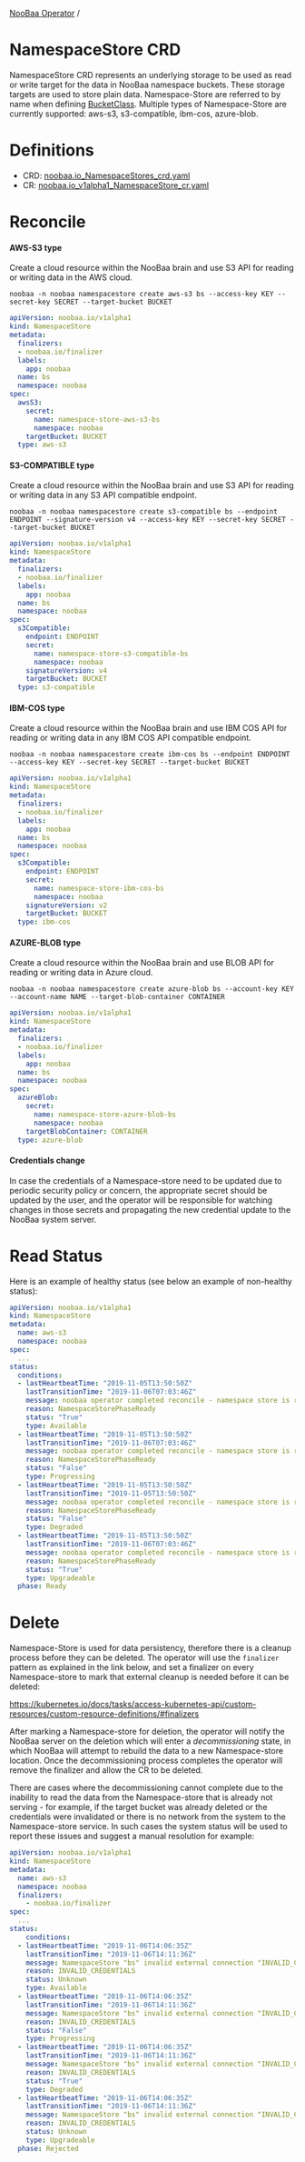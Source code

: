[NooBaa Operator](../README.md) /
# NamespaceStore CRD

NamespaceStore CRD represents an underlying storage to be used as read or write target for the data in NooBaa 
namespace buckets.
These storage targets are used to store plain data.
Namespace-Store are referred to by name when defining [BucketClass](bucket-class-crd.md).
Multiple types of Namespace-Store are currently supported: aws-s3, s3-compatible, ibm-cos, azure-blob.

# Definitions

- CRD: [noobaa.io_NamespaceStores_crd.yaml](../deploy/crds/noobaa.io_namespacestores_crd.yaml)
- CR: [noobaa.io_v1alpha1_NamespaceStore_cr.yaml](../deploy/crds/noobaa.io_v1alpha1_namespacestore_cr.yaml)


# Reconcile

#### AWS-S3 type

Create a cloud resource within the NooBaa brain and use S3 API for reading or writing data in the AWS cloud.
```shell
noobaa -n noobaa namespacestore create aws-s3 bs --access-key KEY --secret-key SECRET --target-bucket BUCKET
```
```yaml
apiVersion: noobaa.io/v1alpha1
kind: NamespaceStore
metadata:
  finalizers:
  - noobaa.io/finalizer
  labels:
    app: noobaa
  name: bs
  namespace: noobaa
spec:
  awsS3:
    secret:
      name: namespace-store-aws-s3-bs
      namespace: noobaa
    targetBucket: BUCKET
  type: aws-s3
```

#### S3-COMPATIBLE type

Create a cloud resource within the NooBaa brain and use S3 API for reading or writing data in any S3 API compatible endpoint.
```shell
noobaa -n noobaa namespacestore create s3-compatible bs --endpoint ENDPOINT --signature-version v4 --access-key KEY --secret-key SECRET --target-bucket BUCKET
```
```yaml
apiVersion: noobaa.io/v1alpha1
kind: NamespaceStore
metadata:
  finalizers:
  - noobaa.io/finalizer
  labels:
    app: noobaa
  name: bs
  namespace: noobaa
spec:
  s3Compatible:
    endpoint: ENDPOINT
    secret:
      name: namespace-store-s3-compatible-bs
      namespace: noobaa
    signatureVersion: v4
    targetBucket: BUCKET
  type: s3-compatible
```

#### IBM-COS type

Create a cloud resource within the NooBaa brain and use IBM COS API for reading or writing data in any IBM COS API compatible endpoint.
```shell
noobaa -n noobaa namespacestore create ibm-cos bs --endpoint ENDPOINT --access-key KEY --secret-key SECRET --target-bucket BUCKET
```
```yaml
apiVersion: noobaa.io/v1alpha1
kind: NamespaceStore
metadata:
  finalizers:
  - noobaa.io/finalizer
  labels:
    app: noobaa
  name: bs
  namespace: noobaa
spec:
  s3Compatible:
    endpoint: ENDPOINT
    secret:
      name: namespace-store-ibm-cos-bs
      namespace: noobaa
    signatureVersion: v2
    targetBucket: BUCKET
  type: ibm-cos
```

#### AZURE-BLOB type

Create a cloud resource within the NooBaa brain and use BLOB API for reading or writing data in Azure cloud.
```shell
noobaa -n noobaa namespacestore create azure-blob bs --account-key KEY --account-name NAME --target-blob-container CONTAINER
```
```yaml
apiVersion: noobaa.io/v1alpha1
kind: NamespaceStore
metadata:
  finalizers:
  - noobaa.io/finalizer
  labels:
    app: noobaa
  name: bs
  namespace: noobaa
spec:
  azureBlob:
    secret:
      name: namespace-store-azure-blob-bs
      namespace: noobaa
    targetBlobContainer: CONTAINER
  type: azure-blob
```

#### Credentials change

In case the credentials of a Namespace-store need to be updated due to periodic security policy or concern, the appropriate secret should be updated by the user, and the operator will be responsible for watching changes in those secrets and propagating the new credential update to the NooBaa system server.


# Read Status

Here is an example of healthy status (see below an example of non-healthy status):

```yaml
apiVersion: noobaa.io/v1alpha1
kind: NamespaceStore
metadata:
  name: aws-s3
  namespace: noobaa
spec:
  ...
status:
  conditions:
  - lastHeartbeatTime: "2019-11-05T13:50:50Z"
    lastTransitionTime: "2019-11-06T07:03:46Z"
    message: noobaa operator completed reconcile - namespace store is ready
    reason: NamespaceStorePhaseReady
    status: "True"
    type: Available
  - lastHeartbeatTime: "2019-11-05T13:50:50Z"
    lastTransitionTime: "2019-11-06T07:03:46Z"
    message: noobaa operator completed reconcile - namespace store is ready
    reason: NamespaceStorePhaseReady
    status: "False"
    type: Progressing
  - lastHeartbeatTime: "2019-11-05T13:50:50Z"
    lastTransitionTime: "2019-11-05T13:50:50Z"
    message: noobaa operator completed reconcile - namespace store is ready
    reason: NamespaceStorePhaseReady
    status: "False"
    type: Degraded
  - lastHeartbeatTime: "2019-11-05T13:50:50Z"
    lastTransitionTime: "2019-11-06T07:03:46Z"
    message: noobaa operator completed reconcile - namespace store is ready
    reason: NamespaceStorePhaseReady
    status: "True"
    type: Upgradeable
  phase: Ready
```


# Delete

Namespace-Store is used for data persistency, therefore there is a cleanup process before they can be deleted.
The operator will use the `finalizer` pattern as explained in the link below, and set a finalizer on every Namespace-store to mark that external cleanup is needed before it can be deleted:

https://kubernetes.io/docs/tasks/access-kubernetes-api/custom-resources/custom-resource-definitions/#finalizers

After marking a Namespace-store for deletion, the operator will notify the NooBaa server on the deletion which will enter a *decommissioning* state, in which NooBaa will attempt to rebuild the data to a new Namespace-store location. Once the decommissioning process completes the operator will remove the finalizer and allow the CR to be deleted.

There are cases where the decommissioning cannot complete due to the inability to read the data from the Namespace-store that is already not serving - for example, if the target bucket was already deleted or the credentials were invalidated or there is no network from the system to the Namespace-store service. In such cases the system status will be used to report these issues and suggest a manual resolution for example:

```yaml
apiVersion: noobaa.io/v1alpha1
kind: NamespaceStore
metadata:
  name: aws-s3
  namespace: noobaa
  finalizers:
    - noobaa.io/finalizer
spec:
  ...
status:
    conditions:
  - lastHeartbeatTime: "2019-11-06T14:06:35Z"
    lastTransitionTime: "2019-11-06T14:11:36Z"
    message: NamespaceStore "bs" invalid external connection "INVALID_CREDENTIALS"
    reason: INVALID_CREDENTIALS
    status: Unknown
    type: Available
  - lastHeartbeatTime: "2019-11-06T14:06:35Z"
    lastTransitionTime: "2019-11-06T14:11:36Z"
    message: NamespaceStore "bs" invalid external connection "INVALID_CREDENTIALS"
    reason: INVALID_CREDENTIALS
    status: "False"
    type: Progressing
  - lastHeartbeatTime: "2019-11-06T14:06:35Z"
    lastTransitionTime: "2019-11-06T14:11:36Z"
    message: NamespaceStore "bs" invalid external connection "INVALID_CREDENTIALS"
    reason: INVALID_CREDENTIALS
    status: "True"
    type: Degraded
  - lastHeartbeatTime: "2019-11-06T14:06:35Z"
    lastTransitionTime: "2019-11-06T14:11:36Z"
    message: NamespaceStore "bs" invalid external connection "INVALID_CREDENTIALS"
    reason: INVALID_CREDENTIALS
    status: Unknown
    type: Upgradeable
  phase: Rejected

```
